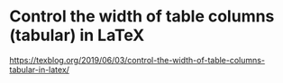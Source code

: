 # Control the width of table columns (tabular) in LaTeX

https://texblog.org/2019/06/03/control-the-width-of-table-columns-tabular-in-latex/

<br>

